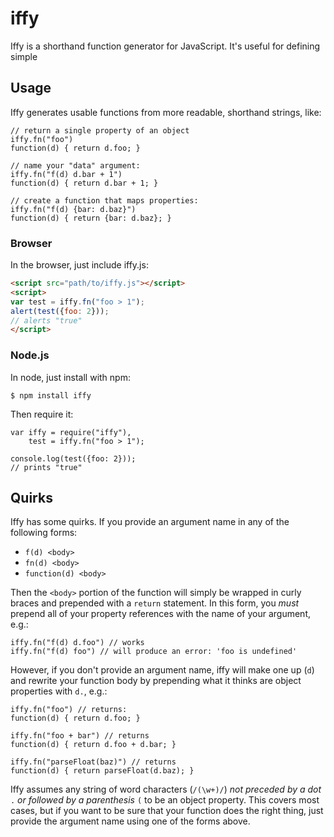 # iffy
Iffy is a shorthand function generator for JavaScript. It's useful for defining simple

## Usage
Iffy generates usable functions from more readable, shorthand strings, like:

```
// return a single property of an object
iffy.fn("foo")
function(d) { return d.foo; }

// name your "data" argument:
iffy.fn("f(d) d.bar + 1")
function(d) { return d.bar + 1; }
  
// create a function that maps properties:
iffy.fn("f(d) {bar: d.baz}")
function(d) { return {bar: d.baz}; }
```

### Browser
In the browser, just include iffy.js:

```html
<script src="path/to/iffy.js"></script>
<script>
var test = iffy.fn("foo > 1");
alert(test({foo: 2}));
// alerts "true"
</script>
```

### Node.js
In node, just install with npm:

```
$ npm install iffy
```

Then require it:

```
var iffy = require("iffy"),
    test = iffy.fn("foo > 1");

console.log(test({foo: 2}));
// prints "true"
```

## Quirks
Iffy has some quirks. If you provide an argument name in any of the following forms:

* `f(d) <body>`
* `fn(d) <body>`
* `function(d) <body>`

Then the `<body>` portion of the function will simply be wrapped in curly braces and prepended with a `return` statement. In this form, you *must* prepend all of your property references with the name of your argument, e.g.:

```
iffy.fn("f(d) d.foo") // works
iffy.fn("f(d) foo") // will produce an error: 'foo is undefined'
```

However, if you don't provide an argument name, iffy will make one up (`d`) and rewrite your function body by prepending what it thinks are object properties with `d.`, e.g.:

```
iffy.fn("foo") // returns:
function(d) { return d.foo; }

iffy.fn("foo + bar") // returns
function(d) { return d.foo + d.bar; }

iffy.fn("parseFloat(baz)") // returns
function(d) { return parseFloat(d.baz); }
```

Iffy assumes any string of word characters (`/(\w+)/`) *not preceded by a dot* `.` *or followed by a parenthesis* `(` to be an object property. This covers most cases, but if you want to be sure that your function does the right thing, just provide the argument name using one of the forms above.